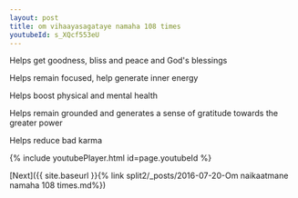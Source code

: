 ```yaml
---
layout: post
title: om vihaayasagataye namaha 108 times
youtubeId: s_XQcf553eU
---
```

 
 
Helps get goodness, bliss and peace and God's blessings
 
Helps remain focused, help generate inner energy 
 
Helps boost physical and mental health 
 
Helps remain grounded and generates a sense of gratitude towards the greater power 
 
Helps reduce bad karma
 
 
 
 


{% include youtubePlayer.html id=page.youtubeId %}
 
[Next]({{ site.baseurl }}{% link  split2/_posts/2016-07-20-Om naikaatmane namaha 108 times.md%})
 
